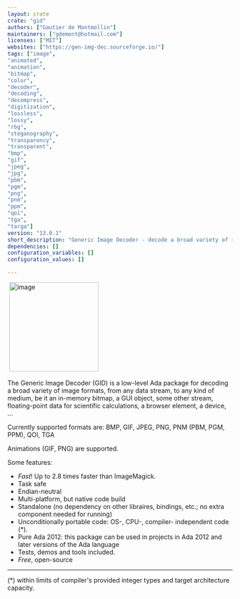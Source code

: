```yaml
---
layout: crate
crate: "gid"
authors: ["Gautier de Montmollin"]
maintainers: ["gdemont@hotmail.com"]
licenses: ["MIT"]
websites: ["https://gen-img-dec.sourceforge.io/"]
tags: ["image",
"animated",
"animation",
"bitmap",
"color",
"decoder",
"decoding",
"decompress",
"digitization",
"lossless",
"lossy",
"rbg",
"steganography",
"transparency",
"transparent",
"bmp",
"gif",
"jpeg",
"jpg",
"pbm",
"pgm",
"png",
"pnm",
"ppm",
"qoi",
"tga",
"targa"]
version: "13.0.1"
short_description: "Generic Image Decoder - decode a broad variety of image formats"
dependencies: []
configuration_variables: []
configuration_values: []

---
```

&nbsp;<img src="https://gen-img-dec.sourceforge.io/transp.png" alt="image" width="200" height="auto">

The Generic Image Decoder (GID) is a low-level Ada package for decoding a broad variety of image formats,
from any data stream, to any kind of medium, be it an in-memory bitmap, a GUI object, some other stream,
floating-point data for scientific calculations, a browser element, a device, ...

Currently supported formats are: BMP, GIF, JPEG, PNG, PNM (PBM, PGM, PPM), QOI, TGA

Animations (GIF, PNG) are supported. 

Some features:

* *Fast*! Up to 2.8 times faster than ImageMagick.
* Task safe
* Endian-neutral
* Multi-platform, but native code build
* Standalone (no dependency on other libraires, bindings, etc.; no extra component needed for running)
* Unconditionally portable code: OS-, CPU-, compiler- independent code (*).
* Pure Ada 2012: this package can be used in projects in Ada 2012 and later versions of the Ada language
* Tests, demos and tools included.
* *Free*, open-source 

______

(*) within limits of compiler's provided integer types and target architecture capacity.


